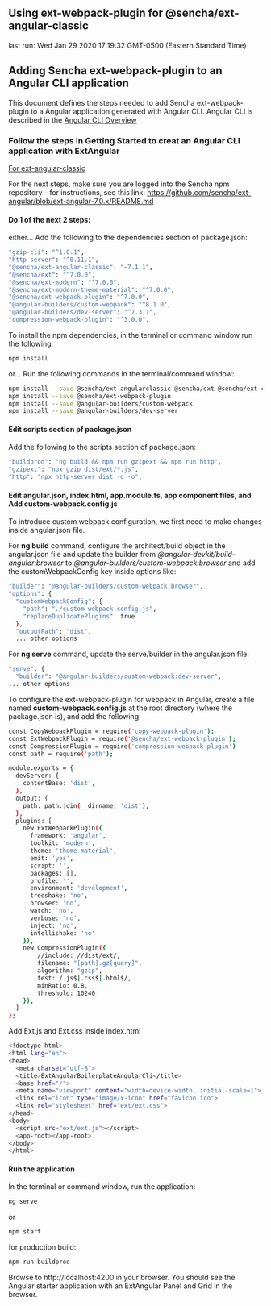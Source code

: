 ## Using ext-webpack-plugin for @sencha/ext-angular-classic

last run: Wed Jan 29 2020 17:19:32 GMT-0500 (Eastern Standard Time)

## Adding Sencha ext-webpack-plugin to an Angular CLI application

This document defines the steps needed to add Sencha ext-webpack-plugin to a Angular application generated with Angular CLI.  Angular CLI is described in the [Angular CLI Overview](https://cli.angular.io/)

### Follow the steps in Getting Started to creat an Angular CLI application with ExtAngular

[For ext-angular-classic](https://github.com/sencha/ext-angular/blob/ext-angular-7.1.1/packages/ext-angular-classic/GETTING_STARTED.md)

For the next steps, make sure you are logged into the Sencha npm repository - for instructions, see this link: https://github.com/sencha/ext-angular/blob/ext-angular-7.0.x/README.md

#### Do 1 of the next 2 steps:

either...
Add the following to the dependencies section of package.json:

```sh
"gzip-cli": "^1.0.1",
"http-server": "^0.11.1",
"@sencha/ext-angular-classic": "~7.1.1",
"@sencha/ext": "^7.0.0",
"@sencha/ext-modern": "^7.0.0",
"@sencha/ext-modern-theme-material": "^7.0.0",
"@sencha/ext-webpack-plugin": "^7.0.0",
"@angular-builders/custom-webpack": "^8.1.0",
"@angular-builders/dev-server": "^7.3.1",
"compression-webpack-plugin": "^3.0.0",
```

To install the npm dependencies, in the terminal or command window run the following:

```sh
npm install
```

or...
Run the following commands in the terminal/command window:

```sh
npm install --save @sencha/ext-angularclassic @sencha/ext @sencha/ext-classic @sencha/ext-classic-theme-material
npm install --save @sencha/ext-webpack-plugin
npm install --save @angular-builders/custom-webpack
npm install --save @angular-builders/dev-server
```

#### Edit scripts section pf package.json

Add the following to the scripts section of package.json:

```sh
"buildprod": "ng build && npm run gzipext && npm run http",
"gzipext": "npx gzip dist/ext/*.js",
"http": "npx http-server dist -g -o",
```

#### Edit angular.json, index.html, app.module.ts, app component files, and Add custom-webpack.config.js

To introduce custom webpack configuration, we first need to make changes inside angular.json file.

For **ng build** command, configure the architect/build object in the angular.json file and update the builder from *@angular-devkit/build-angular:browser* to *@angular-builders/custom-webpack:browser* and add the customWebpackConfig key inside options like:

 ```sh
 "builder": "@angular-builders/custom-webpack:browser",
 "options": {
   "customWebpackConfig": {
     "path": "./custom-webpack.config.js",
     "replaceDuplicatePlugins": true
   },
   "outputPath": "dist",
   ... other options
```

For **ng serve** command, update the serve/builder in the angular.json file:

 ```sh
 "serve": {
   "builder": "@angular-builders/custom-webpack:dev-server",
... other options
```

To configure the ext-webpack-plugin for webpack in Angular, create a file named **custom-webpack.config.js** at the root directory (where the package.json is), and add the following:
```sh
const CopyWebpackPlugin = require('copy-webpack-plugin');
const ExtWebpackPlugin = require('@sencha/ext-webpack-plugin');
const CompressionPlugin = require('compression-webpack-plugin')
const path = require('path');

module.exports = {
  devServer: {
    contentBase: 'dist',
  },
  output: {
    path: path.join(__dirname, 'dist'),
  },
  plugins: [
    new ExtWebpackPlugin({
      framework: 'angular',
      toolkit: 'modern',
      theme: 'theme-material',
      emit: 'yes',
      script: '',
      packages: [],
      profile: '',
      environment: 'development',
      treeshake: 'no',
      browser: 'no',
      watch: 'no',
      verbose: 'no',
      inject: 'no',
      intellishake: 'no'
    }),
    new CompressionPlugin({
        //include: //dist/ext/,
        filename: "[path].gz[query]",
        algorithm: "gzip",
        test: /.js$|.css$|.html$/,
        minRatio: 0.8,
        threshold: 10240
    }),
  ]
};
```


Add Ext.js and Ext.css inside index.html

```sh
<!doctype html>
<html lang="en">
<head>
  <meta charset="utf-8">
  <title>ExtAngularBoilerplateAngularCli</title>
  <base href="/">
  <meta name="viewport" content="width=device-width, initial-scale=1">
  <link rel="icon" type="image/x-icon" href="favicon.ico">
  <link rel="stylesheet" href="ext/ext.css">
</head>
<body>
  <script src="ext/ext.js"></script>
  <app-root></app-root>
</body>
</html>
```


#### Run the application

In the terminal or command window, run the application:

```sh
ng serve
```

or

```sh
npm start
```

for production build:

```sh
npm run buildprod
```


Browse to http://localhost:4200 in your browser.  You should see the Angular starter application with an ExtAngular Panel and Grid in the browser.
